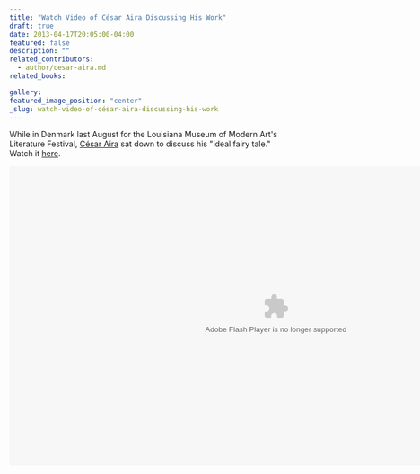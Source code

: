 ```yaml
---
title: "Watch Video of César Aira Discussing His Work"
draft: true
date: 2013-04-17T20:05:00-04:00
featured: false
description: ""
related_contributors:
  - author/cesar-aira.md
related_books:

gallery:
featured_image_position: "center"
_slug: watch-video-of-césar-aira-discussing-his-work
---
```


While in Denmark last August for the Louisiana Museum of Modern Art's Literature Festival, [César Aira](http://ndbooks.com/author/cesar-aira) sat down to discuss his "ideal fairy tale." Watch it [here](http://channel.louisiana.dk/video/c%C3%A9sar-aira-my-ideal-fairy-tale).

<object id="flashObj" width="950" height="534" classid="clsid:D27CDB6E-AE6D-11cf-96B8-444553540000" codebase="http://download.macromedia.com/pub/shockwave/cabs/flash/swflash.cab#version=9,0,47,0"><param name="movie" value="http://c.brightcove.com/services/viewer/federated_f9?isVid=1&amp;isUI=1"><param name="bgcolor" value="#FFFFFF"><param name="flashVars" value="videoId=2241564520001&amp;playerID=1613602980001&amp;playerKey=AQ~~,AAABdx1v7zk~,ccubcZ_z6Yc6malB93Kbnre9EugWwVqX&amp;domain=embed&amp;dynamicStreaming=true"><param name="base" value="http://admin.brightcove.com"><param name="seamlesstabbing" value="false"><param name="allowFullScreen" value="true"><param name="swLiveConnect" value="true"><param name="allowScriptAccess" value="always"><embed src="http://c.brightcove.com/services/viewer/federated_f9?isVid=1&amp;isUI=1" bgcolor="#FFFFFF" flashvars="videoId=2241564520001&amp;playerID=1613602980001&amp;playerKey=AQ~~,AAABdx1v7zk~,ccubcZ_z6Yc6malB93Kbnre9EugWwVqX&amp;domain=embed&amp;dynamicStreaming=true" base="http://admin.brightcove.com" name="flashObj" width="950" height="534" seamlesstabbing="false" type="application/x-shockwave-flash" allowfullscreen="true" allowscriptaccess="always" swliveconnect="true" pluginspage="http://www.macromedia.com/shockwave/download/index.cgi?P1_Prod_Version=ShockwaveFlash"></object>
